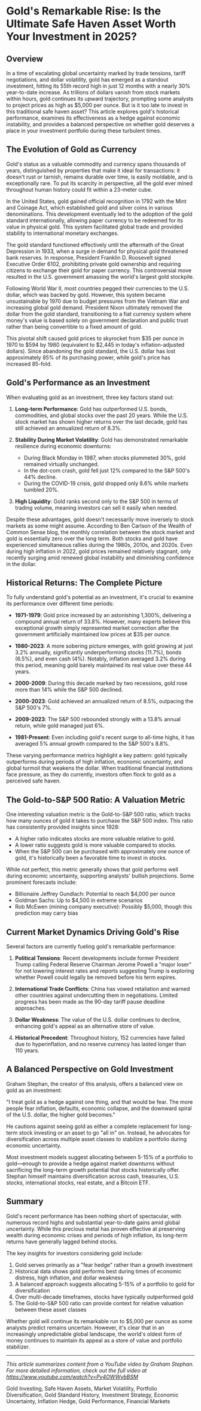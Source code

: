 # Gold's Remarkable Rise: Is the Ultimate Safe Haven Asset Worth Your Investment in 2025?

## Overview

In a time of escalating global uncertainty marked by trade tensions, tariff negotiations, and dollar volatility, gold has emerged as a standout investment, hitting its 55th record high in just 12 months with a nearly 30% year-to-date increase. As trillions of dollars vanish from stock markets within hours, gold continues its upward trajectory, prompting some analysts to project prices as high as $5,000 per ounce. But is it too late to invest in this traditional safe haven asset? This article explores gold's historical performance, examines its effectiveness as a hedge against economic instability, and provides a balanced perspective on whether gold deserves a place in your investment portfolio during these turbulent times.

## The Evolution of Gold as Currency

Gold's status as a valuable commodity and currency spans thousands of years, distinguished by properties that make it ideal for transactions: it doesn't rust or tarnish, remains durable over time, is easily moldable, and is exceptionally rare. To put its scarcity in perspective, all the gold ever mined throughout human history could fit within a 23-meter cube.

In the United States, gold gained official recognition in 1792 with the Mint and Coinage Act, which established gold and silver coins in various denominations. This development eventually led to the adoption of the gold standard internationally, allowing paper currency to be redeemed for its value in physical gold. This system facilitated global trade and provided stability to international monetary exchanges.

The gold standard functioned effectively until the aftermath of the Great Depression in 1933, when a surge in demand for physical gold threatened bank reserves. In response, President Franklin D. Roosevelt signed Executive Order 6102, prohibiting private gold ownership and requiring citizens to exchange their gold for paper currency. This controversial move resulted in the U.S. government amassing the world's largest gold stockpile.

Following World War II, most countries pegged their currencies to the U.S. dollar, which was backed by gold. However, this system became unsustainable by 1970 due to budget pressures from the Vietnam War and increasing global gold demand. President Nixon ultimately removed the dollar from the gold standard, transitioning to a fiat currency system where money's value is based solely on government declaration and public trust rather than being convertible to a fixed amount of gold.

This pivotal shift caused gold prices to skyrocket from $35 per ounce in 1970 to $594 by 1980 (equivalent to $2,445 in today's inflation-adjusted dollars). Since abandoning the gold standard, the U.S. dollar has lost approximately 85% of its purchasing power, while gold's price has increased 85-fold.

## Gold's Performance as an Investment

When evaluating gold as an investment, three key factors stand out:

1. **Long-term Performance**: Gold has outperformed U.S. bonds, commodities, and global stocks over the past 20 years. While the U.S. stock market has shown higher returns over the last decade, gold has still achieved an annualized return of 8.3%.

2. **Stability During Market Volatility**: Gold has demonstrated remarkable resilience during economic downturns:
   - During Black Monday in 1987, when stocks plummeted 30%, gold remained virtually unchanged.
   - In the dot-com crash, gold fell just 12% compared to the S&P 500's 44% decline.
   - During the COVID-19 crisis, gold dropped only 8.6% while markets tumbled 20%.

3. **High Liquidity**: Gold ranks second only to the S&P 500 in terms of trading volume, meaning investors can sell it easily when needed.

Despite these advantages, gold doesn't necessarily move inversely to stock markets as some might assume. According to Ben Carlson of the Wealth of Common Sense blog, the monthly correlation between the stock market and gold is essentially zero over the long term. Both stocks and gold have experienced simultaneous rallies during the 1980s, 2010s, and 2020s. Even during high inflation in 2022, gold prices remained relatively stagnant, only recently surging amid renewed global instability and diminishing confidence in the dollar.

## Historical Returns: The Complete Picture

To fully understand gold's potential as an investment, it's crucial to examine its performance over different time periods:

- **1971-1979**: Gold price increased by an astonishing 1,300%, delivering a compound annual return of 33.8%. However, many experts believe this exceptional growth simply represented market correction after the government artificially maintained low prices at $35 per ounce.

- **1980-2023**: A more sobering picture emerges, with gold growing at just 3.2% annually, significantly underperforming stocks (11.7%), bonds (6.5%), and even cash (4%). Notably, inflation averaged 3.2% during this period, meaning gold barely maintained its real value over these 44 years.

- **2000-2009**: During this decade marked by two recessions, gold rose more than 14% while the S&P 500 declined.

- **2000-2023**: Gold achieved an annualized return of 8.5%, outpacing the S&P 500's 7%.

- **2009-2023**: The S&P 500 rebounded strongly with a 13.8% annual return, while gold managed just 6%.

- **1981-Present**: Even including gold's recent surge to all-time highs, it has averaged 5% annual growth compared to the S&P 500's 8.8%.

These varying performance metrics highlight a key pattern: gold typically outperforms during periods of high inflation, economic uncertainty, and global turmoil that weakens the dollar. When traditional financial institutions face pressure, as they do currently, investors often flock to gold as a perceived safe haven.

## The Gold-to-S&P 500 Ratio: A Valuation Metric

One interesting valuation metric is the Gold-to-S&P 500 ratio, which tracks how many ounces of gold it takes to purchase the S&P 500 index. This ratio has consistently provided insights since 1928:

- A higher ratio indicates stocks are more valuable relative to gold.
- A lower ratio suggests gold is more valuable compared to stocks.
- When the S&P 500 can be purchased with approximately one ounce of gold, it's historically been a favorable time to invest in stocks.

While not perfect, this metric generally shows that gold performs well during economic uncertainty, supporting analysts' bullish projections. Some prominent forecasts include:

- Billionaire Jeffrey Gundlach: Potential to reach $4,000 per ounce
- Goldman Sachs: Up to $4,500 in extreme scenarios
- Rob McEwen (mining company executive): Possibly $5,000, though this prediction may carry bias

## Current Market Dynamics Driving Gold's Rise

Several factors are currently fueling gold's remarkable performance:

1. **Political Tensions**: Recent developments include former President Trump calling Federal Reserve Chairman Jerome Powell a "major loser" for not lowering interest rates and reports suggesting Trump is exploring whether Powell could legally be removed before his term expires.

2. **International Trade Conflicts**: China has vowed retaliation and warned other countries against undercutting them in negotiations. Limited progress has been made as the 90-day tariff pause deadline approaches.

3. **Dollar Weakness**: The value of the U.S. dollar continues to decline, enhancing gold's appeal as an alternative store of value.

4. **Historical Precedent**: Throughout history, 152 currencies have failed due to hyperinflation, and no reserve currency has lasted longer than 110 years.

## A Balanced Perspective on Gold Investment

Graham Stephan, the creator of this analysis, offers a balanced view on gold as an investment:

"I treat gold as a hedge against one thing, and that would be fear. The more people fear inflation, defaults, economic collapse, and the downward spiral of the U.S. dollar, the higher gold becomes."

He cautions against seeing gold as either a complete replacement for long-term stock investing or an asset to go "all in" on. Instead, he advocates for diversification across multiple asset classes to stabilize a portfolio during economic uncertainty.

Most investment models suggest allocating between 5-15% of a portfolio to gold—enough to provide a hedge against market downturns without sacrificing the long-term growth potential that stocks historically offer. Stephan himself maintains diversification across cash, treasuries, U.S. stocks, international stocks, real estate, and a Bitcoin ETF.

## Summary

Gold's recent performance has been nothing short of spectacular, with numerous record highs and substantial year-to-date gains amid global uncertainty. While this precious metal has proven effective at preserving wealth during economic crises and periods of high inflation, its long-term returns have generally lagged behind stocks.

The key insights for investors considering gold include:

1. Gold serves primarily as a "fear hedge" rather than a growth investment
2. Historical data shows gold performs best during times of economic distress, high inflation, and dollar weakness
3. A balanced approach suggests allocating 5-15% of a portfolio to gold for diversification
4. Over multi-decade timeframes, stocks have typically outperformed gold
5. The Gold-to-S&P 500 ratio can provide context for relative valuation between these asset classes

Whether gold will continue its remarkable run to $5,000 per ounce as some analysts predict remains uncertain. However, it's clear that in an increasingly unpredictable global landscape, the world's oldest form of money continues to maintain its appeal as a store of value and portfolio stabilizer.

---

*This article summarizes content from a YouTube video by Graham Stephan. For more detailed information, check out the full video at https://www.youtube.com/watch?v=Py4OWWvbBSM*

Gold Investing, Safe Haven Assets, Market Volatility, Portfolio Diversification, Gold Standard History, Investment Strategy, Economic Uncertainty, Inflation Hedge, Gold Performance, Financial Markets